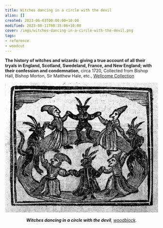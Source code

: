 ```yaml
---
title: Witches dancing in a circle with the devil
alias: []
created: 2023-06-03T00:00:00+10:00
modified: 2023-08-11T08:35:06+10:00
cover: /imgs/witches-dancing-in-a-circle-with-the-devil.png
tags:
- reference
- woodcut
---
```


**The history of witches and wizards: giving a true account of all their tryals in England, Scotland, Swedeland, France, and New England; with their confession and condemnation**, circa 1720, Collected from Bishop Hall, Bishop Morton, Sir Matthew Hale, etc., [Wellcome Collection](https://wellcomecollection.org/works/abkab8tq/images?id=a3nuy2zq)

![Witches dancing in a circle with the devil](imgs/witches-dancing-in-a-circle-with-the-devil.png)
*<center>**Witches dancing in a circle with the devil**, [woodblock](woodblock.md).</center>*